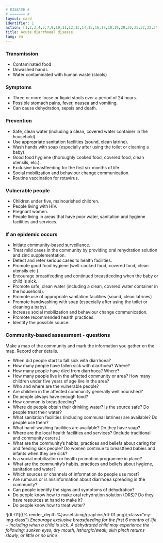 ```yaml
---
# DISEASE #
# ======= #
layout: card
identifier: 1
action: [1,2,3,4,5,7,9,10,11,12,13,14,15,16,17,18,19,29,30,31,32,33,34,39,43]
title: Acute diarrhoeal disease
lang: en
---
```


### Transmission

- Contaminated food
- Unwashed hands
- Water contaminated with human waste (stools)

### Symptoms

- Three or more loose or liquid stools over a period of 24 hours.
- Possible stomach pains, fever, nausea and vomiting.
- Can cause dehydration, sepsis and death.

### Prevention

- Safe, clean water (including a clean, covered water container in the household).
- Use appropriate sanitation facilities (sound, clean latrine).
- Wash hands with soap (especially after using the toilet or cleaning a baby).
- Good food hygiene (thoroughly cooked food, covered food, clean utensils, etc.).
- Exclusive breastfeeding for the first six months of life.
- Social mobilization and behaviour change communication.
- Routine vaccination for rotavirus.

### Vulnerable people

- Children under five, malnourished children.
- People living with HIV.
- Pregnant women.
- People living in areas that have poor water, sanitation and hygiene facilities and services.

### If an epidemic occurs

- Initiate community-based surveillance.
- Treat mild cases in the community by providing oral rehydration solution and zinc supplementation.
- Detect and refer serious cases to health facilities.
- Promote good food hygiene (well-cooked food, covered food, clean utensils etc.).
- Encourage breastfeeding and continued breastfeeding when the baby or child is sick.
- Promote safe, clean water (including a clean, covered water container in the household).
- Promote use of appropriate sanitation facilities (sound, clean latrines)
- Promote handwashing with soap (especially after using the toilet or cleaning a baby).
- Increase social mobilization and behaviour change communication.
- Promote recommended health practices.
- Identify the possible source.

### Community-based assessment - questions

Make a map of the community and mark the information you gather on the map. Record other details.
- When did people start to fall sick with diarrhoea?
- How many people have fallen sick with diarrhoea? Where?
- How many people have died from diarrhoea? Where?
- How many people live in the affected community or area? How many children under five years of age live in the area?
- Who and where are the vulnerable people?
- Are children in the affected community generally well nourished?
- Do people always have enough food?
- How common is breastfeeding?
- Where do people obtain their drinking water? Is the source safe? Do people treat their water?
-	What sanitation facilities (including communal latrines) are available? Do people use them?
-	What hand-washing facilities are available? Do they have soap?
- Where are the local health facilities and services? (Include traditional and community carers.)
- What are the community’s habits, practices and beliefs about caring for and feeding sick people? Do women continue to breastfeed babies and infants when they are sick?
- Is a social mobilization or health promotion programme in place?
- What are the community’s habits, practices and beliefs about hygiene, sanitation and water?
- Which sources or channels of information do people use most?
- Are rumours or is misinformation about diarrhoea spreading in the community?
-	Can people identify the signs and symptoms of dehydration?
-	Do people know how to make oral rehydration solution (ORS)? Do they have resources at hand to make it?
-	Do people know how to treat water?

![dt-01]({% render_depth %}assets/img/graphics/dt-01.png){:class="my-img-class"}
*Encourage exclusive breastfeeding for the first 6 months of life ‒ including when a child is sick. A dehydrated child may experience the following: sunken eyes, dry mouth, lethargic/weak, skin pinch returns slowly, or little or no urine*
